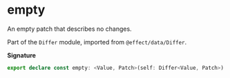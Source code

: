# empty

An empty patch that describes no changes.

Part of the `Differ` module, imported from `@effect/data/Differ`.

**Signature**

```ts
export declare const empty: <Value, Patch>(self: Differ<Value, Patch>) => Patch
```
